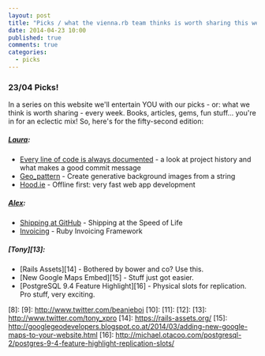 ```yaml
---
layout: post
title: "Picks / what the vienna.rb team thinks is worth sharing this week"
date: 2014-04-23 10:00
published: true
comments: true
categories:
  - picks
---
```


### 23/04 Picks!

In a series on this website we'll entertain YOU with our picks - or: what we think is worth sharing - every week.
Books, articles, gems, fun stuff... you're in for an eclectic mix! So, here's for the fifty-second edition:

##### [Laura][1]:
  - [Every line of code is always documented][2] - a look at project history and what makes a good commit message
  - [Geo_pattern][3] - Create generative background images from a string
  - [Hood.ie][4] - Offline first: very fast web app development

##### [Alex][5]:
  - [Shipping at GitHub][6] - Shipping at the Speed of Life
  - [Invoicing][7] - Ruby Invoicing Framework

##### [Tony][13]:
  - [Rails Assets][14] - Bothered by bower and co? Use this.
  - [New Google Maps Embed][15] - Stuff just got easier.
  - [PostgreSQL 9.4 Feature Highlight][16] - Physical slots for replication. Pro stuff, very exciting.


[1]: http://www.twitter.com/alicetragedy
[2]: http://mislav.uniqpath.com/2014/02/hidden-documentation/
[3]: https://github.com/jasonlong/geo_pattern
[4]: http://hood.ie
[5]: http://www.twitter.com/alexandertacho
[6]: http://www.atmos.org/speaking.html
[7]: http://invoicing.codemancers.com/
[8]:
[9]: http://www.twitter.com/beanieboi
[10]:
[11]:
[12]:
[13]: http://www.twitter.com/tony_xpro
[14]: https://rails-assets.org/
[15]: http://googlegeodevelopers.blogspot.co.at/2014/03/adding-new-google-maps-to-your-website.html
[16]: http://michael.otacoo.com/postgresql-2/postgres-9-4-feature-highlight-replication-slots/
